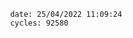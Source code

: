 

                date: 25/04/2022 11:09:24
                cycles: 92580

                         